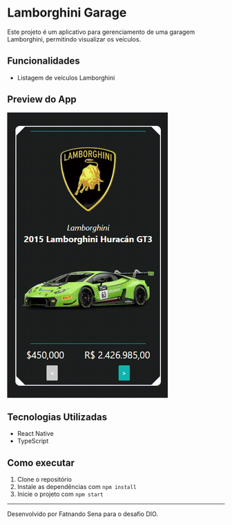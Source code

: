 # Lamborghini Garage

Este projeto é um aplicativo para gerenciamento de uma garagem Lamborghini, permitindo visualizar os veículos.

## Funcionalidades

- Listagem de veículos Lamborghini

## Preview do App

![Preview do App](./assets/app-preview.gif)

## Tecnologias Utilizadas

- React Native
- TypeScript

## Como executar

1. Clone o repositório
2. Instale as dependências com `npm install`
3. Inicie o projeto com `npm start`

---

Desenvolvido por Fatnando Sena para o desafio DIO.